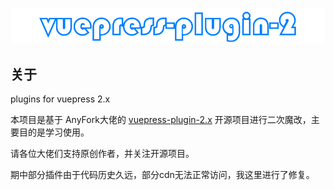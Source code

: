 ![vuepress-plugin-2.x](https://raw.githubusercontent.com/ASunYC/vuepress-plugins/master/vuepress-plugin.jpg)

## 关于

plugins for vuepress 2.x

本项目是基于 AnyFork大佬的 [vuepress-plugin-2.x](https://github.com/AnyFork/vuepress-pulgins) 开源项目进行二次魔改，主要目的是学习使用。

请各位大佬们支持原创作者，并关注开源项目。

期中部分插件由于代码历史久远，部分cdn无法正常访问，我这里进行了修复。
